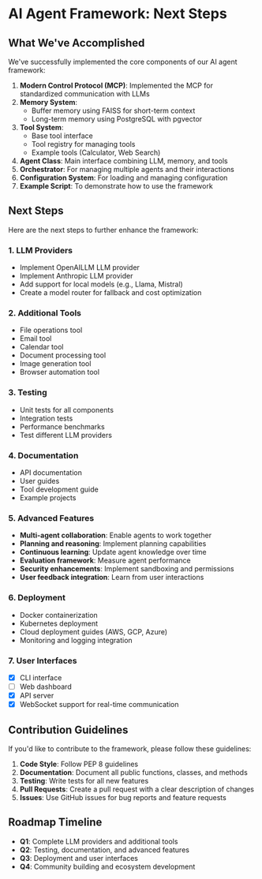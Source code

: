 # AI Agent Framework: Next Steps

## What We've Accomplished

We've successfully implemented the core components of our AI agent framework:

1. **Modern Control Protocol (MCP)**: Implemented the MCP for standardized communication with LLMs
2. **Memory System**:
   - Buffer memory using FAISS for short-term context
   - Long-term memory using PostgreSQL with pgvector
3. **Tool System**:
   - Base tool interface
   - Tool registry for managing tools
   - Example tools (Calculator, Web Search)
4. **Agent Class**: Main interface combining LLM, memory, and tools
5. **Orchestrator**: For managing multiple agents and their interactions
6. **Configuration System**: For loading and managing configuration
7. **Example Script**: To demonstrate how to use the framework

## Next Steps

Here are the next steps to further enhance the framework:

### 1. LLM Providers

- Implement OpenAILLM LLM provider
- Implement Anthropic LLM provider
- Add support for local models (e.g., Llama, Mistral)
- Create a model router for fallback and cost optimization

### 2. Additional Tools

- File operations tool
- Email tool
- Calendar tool
- Document processing tool
- Image generation tool
- Browser automation tool

### 3. Testing

- Unit tests for all components
- Integration tests
- Performance benchmarks
- Test different LLM providers

### 4. Documentation

- API documentation
- User guides
- Tool development guide
- Example projects

### 5. Advanced Features

- **Multi-agent collaboration**: Enable agents to work together
- **Planning and reasoning**: Implement planning capabilities
- **Continuous learning**: Update agent knowledge over time
- **Evaluation framework**: Measure agent performance
- **Security enhancements**: Implement sandboxing and permissions
- **User feedback integration**: Learn from user interactions

### 6. Deployment

- Docker containerization
- Kubernetes deployment
- Cloud deployment guides (AWS, GCP, Azure)
- Monitoring and logging integration

### 7. User Interfaces

- [x] CLI interface
- [ ] Web dashboard
- [x] API server
- [x] WebSocket support for real-time communication

## Contribution Guidelines

If you'd like to contribute to the framework, please follow these guidelines:

1. **Code Style**: Follow PEP 8 guidelines
2. **Documentation**: Document all public functions, classes, and methods
3. **Testing**: Write tests for all new features
4. **Pull Requests**: Create a pull request with a clear description of changes
5. **Issues**: Use GitHub issues for bug reports and feature requests

## Roadmap Timeline

- **Q1**: Complete LLM providers and additional tools
- **Q2**: Testing, documentation, and advanced features
- **Q3**: Deployment and user interfaces
- **Q4**: Community building and ecosystem development
